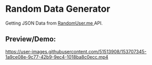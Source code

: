 # Random Data Generator

Getting JSON Data from <a href = "https://randomuser.me/"> RandomUser.me </a> API.

## Preview/Demo:

https://user-images.githubusercontent.com/51513908/153707345-1a9ce08e-9c77-42b9-9ec4-1018ba8c0ecc.mp4
